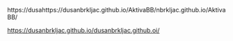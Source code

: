 

https://dusahttps://dusanbrkljac.github.io/AktivaBB/nbrkljac.github.io/AktivaBB/


https://dusanbrkljac.github.io/dusanbrkljac.github.oi/
